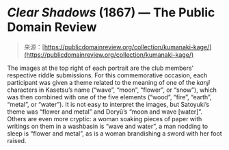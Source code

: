 <!--yml
category: 未分类
date: 2024-05-27 15:08:44
-->

# *Clear Shadows* (1867) — The Public Domain Review

> 来源：[https://publicdomainreview.org/collection/kumanaki-kage/](https://publicdomainreview.org/collection/kumanaki-kage/)

[](#p-1-0)

The images at the top right of each portrait are the club members’ respective riddle submissions. For this commemorative occasion, each participant was given a theme related to the meaning of one of the *kanji* characters in Kasetsu’s name (“wave”, “moon”, “flower”, or “snow”), which was then combined with one of the five elements (“wood”, “fire”, “earth”, “metal”, or “water”). It is not easy to interpret the images, but Satoyuki’s theme was “flower and metal” and Doryū’s “moon and wave [water]”. Others are even more cryptic: a woman soaking pieces of paper with writings on them in a washbasin is “wave and water”, a man nodding to sleep is “flower and metal”, as is a woman brandishing a sword with her foot raised.